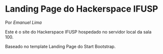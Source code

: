 # Landing Page do Hackerspace IFUSP
Por *Emanuel Lima*

Este é o site do Hackerspace IFUSP hospedado no servidor local da sala 100.

Baseado no template Landing Page do Start Bootstrap.